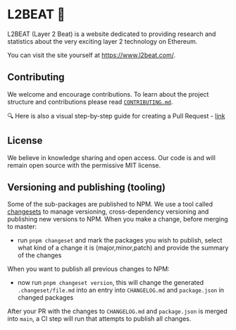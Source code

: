 # L2BEAT 💓

L2BEAT (Layer 2 Beat) is a website dedicated to providing research and statistics about the very exciting layer 2 technology on Ethereum.

You can visit the site yourself at https://www.l2beat.com/.

## Contributing

We welcome and encourage contributions. To learn about the project structure and contributions please read [`CONTRIBUTING.md`](https://github.com/l2beat/l2beat/blob/main/CONTRIBUTING.md).

🔍 Here is also a visual step-by-step guide for creating a Pull Request - [link](https://www.notion.so/l2beat/How-to-add-milestones-0e8684a83c3c48ce8bc7b605d9c9a1bf)

## License

We believe in knowledge sharing and open access. Our code is and will remain open source with the permissive MIT license.

## Versioning and publishing (tooling)

Some of the sub-packages are published to NPM. We use a tool called [changesets](https://github.com/changesets/changesets) to manage versioning, cross-dependency versioning and publishing new versions to NPM.  When you make a change, before merging to master:

- run `pnpm changeset` and mark the packages you wish to publish, select what kind of a change it is (major,minor,patch) and provide the summary of the changes

When you want to publish all previous changes to NPM:

- now run `pnpm changeset version`, this will change the generated `.changeset/file.md` into an entry into `CHANGELOG.md` and `package.json` in changed packages

After your PR with the changes to `CHANGELOG.md` and `package.json` is merged into `main`, a CI step will run that attempts to publish all changes.
